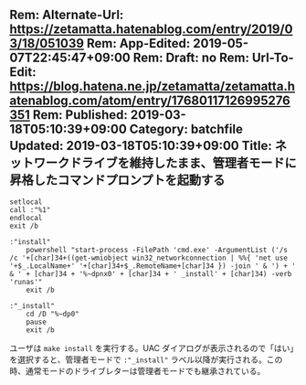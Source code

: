 Rem: Alternate-Url: https://zetamatta.hatenablog.com/entry/2019/03/18/051039
Rem: App-Edited: 2019-05-07T22:45:47+09:00
Rem: Draft: no
Rem: Url-To-Edit: https://blog.hatena.ne.jp/zetamatta/zetamatta.hatenablog.com/atom/entry/17680117126995276351
Rem: Published: 2019-03-18T05:10:39+09:00
Category: batchfile
Updated: 2019-03-18T05:10:39+09:00
Title: ネットワークドライブを維持したまま、管理者モードに昇格したコマンドプロンプトを起動する
---
```
setlocal
call :"%1"
endlocal
exit /b

:"install"
    powershell "start-process -FilePath 'cmd.exe' -ArgumentList ('/s /c '+[char]34+((get-wmiobject win32_networkconnection | %%{ 'net use '+$_.LocalName+' '+[char]34+$_.RemoteName+[char]34 }) -join ' & ') + ' & ' + [char]34 + '%~dpnx0' + [char]34 + ' _install' + [char]34) -verb 'runas'"
    exit /b

:"_install"
    cd /D "%~dp0"
    pause
    exit /b
```

ユーザは `make install` を実行する。UAC ダイアログが表示されるので「はい」を選択すると、管理者モードで `:"_install"` ラベル以降が実行される。この時、通常モードのドライブレターは管理者モードでも継承されている。